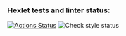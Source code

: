 ### Hexlet tests and linter status:

[![Actions Status](https://github.com/Ablazzing/frontend-project-lvl1/workflows/hexlet-check/badge.svg)](https://github.com/Ablazzing/frontend-project-lvl1/actions)
![Check style status](https://github.com/Ablazzing/frontend-project-lvl1/workflows/es-check.yml/badge.svg)
